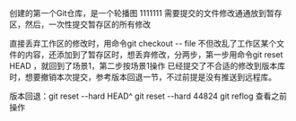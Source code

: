 创建的第一个Git仓库，是一个轮播图
1111111
需要提交的文件修改通通放到暂存区，然后，一次性提交暂存区的所有修改

直接丢弃工作区的修改时，用命令git checkout -- file
不但改乱了工作区某个文件的内容，还添加到了暂存区时，想丢弃修改，分两步，第一步用命令git reset HEAD <file>，就回到了场景1，第二步按场景1操作
已经提交了不合适的修改到版本库时，想要撤销本次提交，参考版本回退一节，不过前提是没有推送到远程库。

版本回退：git reset --hard HEAD^
git reset --hard 44824
git reflog 查看之前操作
